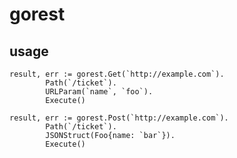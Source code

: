 # gorest

## usage
```$xslt
result, err := gorest.Get(`http://example.com`).
		Path(`/ticket`).
		URLParam(`name`, `foo`).
		Execute()
```


```$xslt
result, err := gorest.Post(`http://example.com`).
		Path(`/ticket`).
		JSONStruct(Foo{name: `bar`}).
		Execute()
```
